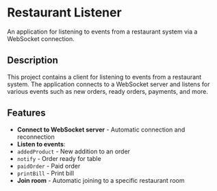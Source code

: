 # Restaurant Listener

An application for listening to events from a restaurant system via a WebSocket connection.

## Description

This project contains a client for listening to events from a restaurant system. The application connects to a WebSocket server and listens for various events such as new orders, ready orders, payments, and more.

## Features

- **Connect to WebSocket server** - Automatic connection and reconnection
- **Listen to events**:
- `addedProduct` - New addition to an order
- `notify` - Order ready for table
- `paidOrder` - Paid order
- `printBill` - Print bill
- **Join room** - Automatic joining to a specific restaurant room
